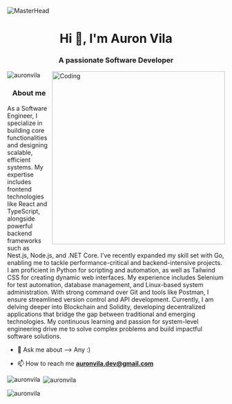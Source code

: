![MasterHead](https://th.bing.com/th/id/R.70a914d27d2edb57fe8349ce61da1f7d?rik=d2SOSAM%2fuz6egg&pid=ImgRaw&r=0)
<h1 align="center">Hi  👋,  I'm Auron Vila</h1> 
<h3 align="center">A passionate Software Developer</h3>
<img align="right" alt="Coding" width="400" src="https://31.media.tumblr.com/4717a813263f471b0def42d70c835ad5/tumblr_mtw0ojDUCQ1ru39xmo1_500.gif">

<p align="left"> <img src="https://komarev.com/ghpvc/?username=auronvila&label=Profile%20views&color=0e75b6&style=flat" alt="auronvila" /> </p>



<h3 align="center">About me</h3>

<p align="left">As a Software Engineer, I specialize in building core functionalities and designing scalable, efficient systems. My expertise includes frontend technologies like React and TypeScript, alongside powerful backend frameworks such as Nest.js, Node.js, and .NET Core. I’ve recently expanded my skill set with Go, enabling me to tackle performance-critical and backend-intensive projects.
I am proficient in Python for scripting and automation, as well as Tailwind CSS for creating dynamic web interfaces. My experience includes Selenium for test automation, database management, and Linux-based system administration. With strong command over Git and tools like Postman, I ensure streamlined version control and API development.
Currently, I am delving deeper into Blockchain and Solidity, developing decentralized applications that bridge the gap between traditional and emerging technologies. My continuous learning and passion for system-level engineering drive me to solve complex problems and build impactful software solutions.</p>


- 💬 Ask me about --> Any :)

- 📫 How to reach me **auronvila.dev@gmail.com**

<!-- <h3 align="left">Connect with me:</h3> -->

<p align="left">
<!-- <a href="https://linkedin.com/in/auron-vila" target="blank"><img align="center" src="https://raw.githubusercontent.com/rahuldkjain/github-profile-readme-generator/master/src/images/icons/Social/linked-in-alt.svg" alt="auron vila" height="30" width="40" /></a>
</p> -->


<p><img align="left" src="https://github-readme-stats.vercel.app/api/top-langs?username=auronvila&show_icons=true&locale=en&layout=compact" alt="auronvila" /></p>

<p>&nbsp;<img align="center" src="https://github-readme-stats.vercel.app/api?username=auronvila&show_icons=true&locale=en" alt="auronvila" /></p>

<p><img align="center" src="https://github-readme-streak-stats.herokuapp.com/?user=auronvila&" alt="auronvila" /></p>
